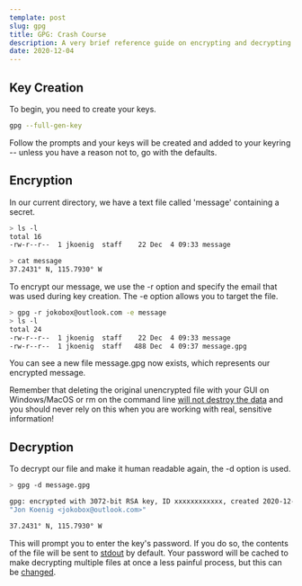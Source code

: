 ```yaml
---
template: post
slug: gpg
title: GPG: Crash Course
description: A very brief reference guide on encrypting and decrypting files with GPG. Testing t
date: 2020-12-04
---
```

## Key Creation

To begin, you need to create your keys.

```sh
gpg --full-gen-key
```

Follow the prompts and your keys will be created and added to your keyring -- unless you have a reason not to, go with the defaults.

## Encryption

In our current directory, we have a text file called 'message' containing a secret.

```sh
> ls -l
total 16
-rw-r--r--  1 jkoenig  staff    22 Dec  4 09:33 message

> cat message
37.2431° N, 115.7930° W
```

To encrypt our message, we use the <span class="refer-code">-r</span> option and specify the email that was used during key creation. The <span class="refer-code">-e</span> option allows you to target the file.

```sh
> gpg -r jokobox@outlook.com -e message
> ls -l
total 24
-rw-r--r--  1 jkoenig  staff    22 Dec  4 09:33 message
-rw-r--r--  1 jkoenig  staff   488 Dec  4 09:37 message.gpg
```

You can see a new file <span class="refer-code">message.gpg</span> now exists, which represents our encrypted message.

Remember that deleting the original unencrypted file with your GUI on Windows/MacOS or <span class="refer-code">rm</span> on the command line [will not destroy the data](https://en.wikipedia.org/wiki/Data_remanence) and you should never rely on this when you are working with real, sensitive information!

## Decryption

To decrypt our file and make it human readable again, the <span class="refer-code">-d</span> option is used.

```sh
> gpg -d message.gpg

gpg: encrypted with 3072-bit RSA key, ID xxxxxxxxxxxx, created 2020-12-02
"Jon Koenig <jokobox@outlook.com>"

37.2431° N, 115.7930° W
```

This will prompt you to enter the key's password. If you do so, the contents of the file will be sent to [stdout](https://en.wikipedia.org/wiki/Standard_streams) by default. Your password will be cached to make decrypting multiple files at once a less painful process, but this can be [changed](https://forums.linuxmint.com/viewtopic.php?t=254042).